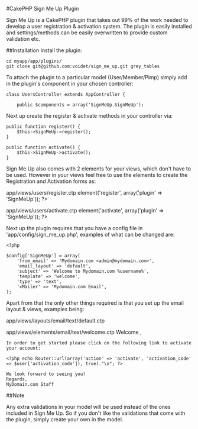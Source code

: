 #CakePHP Sign Me Up Plugin

Sign Me Up is a CakePHP plugin that takes out 99% of the work needed to develop a user registration & activation system. The plugin is easily installed and settings/methods can be easily overwritten to provide custom validation etc.

##Installation
Install the plugin:

	cd myapp/app/plugins/
	git clone git@github.com:voidet/sign_me_up.git grey_tables

To attach the plugin to a particular model (User/Member/Pimp) simply add in the plugin's component in your chosen controller:

	class UsersController extends AppController {

		public $components = array('SignMeUp.SignMeUp');

Next up create the register & activate methods in your controller via:

	public function register() {
		$this->SignMeUp->register();
	}

	public function activate() {
		$this->SignMeUp->activate();
	}

Sign Me Up also comes with 2 elements for your views, which don't have to be used. However in your views feel free to use the elements to create the Registration and Activation forms as:

app/views/users/register.ctp
	<?php echo $this->element('register', array('plugin' => 'SignMeUp')); ?>

app/views/users/activate.ctp
	<?php echo $this->element('activate', array('plugin' => 'SignMeUp')); ?>

Next up the plugin requires that you have a config file in 'app/config/sign_me_up.php', examples of what can be changed are:

	<?php

	$config['SignMeUp'] = array(
		'from_email' => 'Mydomain.com <admin@mydomain.com>',
		'email_layout' => 'default',
		'subject' => 'Welcome to Mydomain.com %username%',
		'template' => 'welcome',
		'type' => 'text',
		'xMailer' => 'Mydomain.com Email',
	);

Apart from that the only other things required is that you set up the email layout & views, examples being:

app/views/layouts/email/text/default.ctp
	<?php echo $content_for_layout; ?>

app/views/elements/email/text/welcome.ctp
	Welcome <?php echo $user['username']; ?>,

	In order to get started please click on the following link to activate your account:

	<?php echo Router::url(array('action' => 'activate', 'activation_code' => $user['activation_code']), true)."\n"; ?>

	We look forward to seeing you!
	Regards,
	MyDomain.com Staff

##Note

Any extra validations in your model will be used instead of the ones included in Sign Me Up. So if you don't like the validations that come with the plugin, simply create your own in the model.

